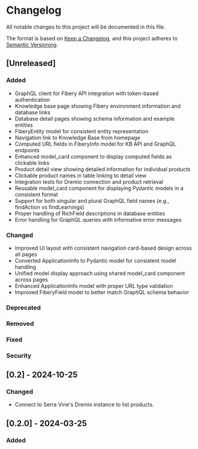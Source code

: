 # Changelog

All notable changes to this project will be documented in this file.

The format is based on [Keep a Changelog](https://keepachangelog.com/en/1.0.0/),
and this project adheres to [Semantic Versioning](https://semver.org/spec/v2.0.0.html).

## [Unreleased]

### Added

- GraphQL client for Fibery API integration with token-based authentication
- Knowledge base page showing Fibery environment information and database links
- Database detail pages showing schema information and example entities
- FiberyEntity model for consistent entity representation
- Navigation link to Knowledge Base from homepage
- Computed URL fields in FiberyInfo model for KB API and GraphQL endpoints
- Enhanced model_card component to display computed fields as clickable links
- Product detail view showing detailed information for individual products
- Clickable product names in table linking to detail view
- Integration tests for Dremio connection and product retrieval
- Reusable model_card component for displaying Pydantic models in a consistent format
- Support for both singular and plural GraphQL field names (e.g., findAction vs findLearnings)
- Proper handling of RichField descriptions in database entities
- Error handling for GraphQL queries with informative error messages

### Changed

- Improved UI layout with consistent navigation card-based design across all pages
- Converted ApplicationInfo to Pydantic model for consistent model handling
- Unified model display approach using shared model_card component across pages
- Enhanced ApplicationInfo model with proper URL type validation
- Improved FiberyField model to better match GraphQL schema behavior

### Deprecated

### Removed

### Fixed

### Security

## [0.2] - 2024-10-25

### Changed

- Connect to Serra Vine's Dremio instance to list products.

## [0.2.0] - 2024-03-25

### Added
